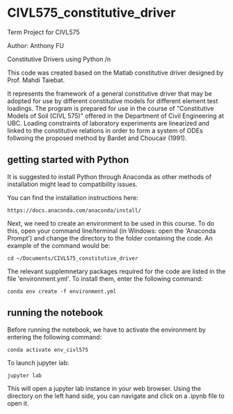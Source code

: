 # CIVL575_constitutive_driver

 Term Project for CIVL575

Author: Anthony FU

Constitutive Drivers using Python /n

This code was created based on the Matlab constitutive driver designed by Prof. Mahdi Taiebat.

It represents the framework of a general constitutive 
driver that may be adopted for use by different constitutive models for 
different element test loadings. The program is prepared for use in the 
course of "Constitutive Models of Soil (CIVL 575)" offered in the 
Department of Civil Engineering at UBC. Loading constraints of laboratory 
experiments are linearized and linked to the constitutive relations 
in order to form a system of ODEs follwoing the proposed method by 
Bardet and Choucair (1991).

## getting started with Python

It is suggested to install Python through Anaconda as other methods of installation might lead to compatibility issues.

You can find the installation instructions here:
```
https://docs.anaconda.com/anaconda/install/
```

Next, we need to create an environment to be used in this course. To do this, open your command line/terminal (in Windows: open the 'Anaconda Prompt') and change the directory to the folder containing the code.  An example of the command would be:
```
cd ~/Documents/CIVL575_constitutive_driver
```
The relevant supplemnetary packages required for the code are listed in the file 'environment.yml'.  To install them, enter the following command:
```
conda env create -f environment.yml
```

## running the notebook 

Before running the notebook, we have to activate the environment by entering the following command:
```
conda activate env_civl575
```
To launch jupyter lab:
```
jupyter lab
```
This will open a jupyter lab instance in your web browser.  Using the directory on the left hand side, you can navigate and click on a .ipynb file to open it.
